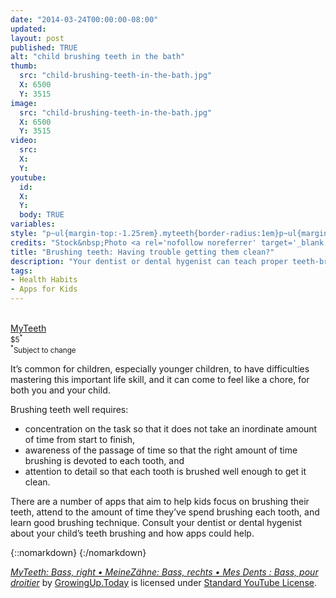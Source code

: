 ```yaml
---
date: "2014-03-24T00:00:00-08:00"
updated:
layout: post
published: TRUE
alt: "child brushing teeth in the bath"
thumb:
  src: "child-brushing-teeth-in-the-bath.jpg"
  X: 6500
  Y: 3515
image:
  src: "child-brushing-teeth-in-the-bath.jpg"
  X: 6500
  Y: 3515
video:
  src: 
  X: 
  Y: 
youtube:
  id:
  X:
  Y:
  body: TRUE
variables:
style: "p~ul{margin-top:-1.25rem}.myteeth{border-radius:1em}p~ul{margin-top:-1.25rem}"
credits: "Stock&nbsp;Photo <a rel='nofollow noreferrer' target='_blank' href='http://www.dreamstime.com/royalty-free-stock-photos-little-girl-brushing-teeth-bath-image38469828'>&copy;</a>&nbsp;Tan4ikk"
title: "Brushing teeth: Having trouble getting them clean?"
description: "Your dentist or dental hygenist can teach proper teeth-brushing, and advise you about apps for helping your child make a healthy habit of brushing their teeth."
tags:
- Health Habits
- Apps for Kids
---
```

<aside class="float right side center">
	<div><a rel="nofollow noreferrer" target="_blank" href="https://thekeptpromise.com/MyTeeth/"><amp-img class="myteeth" width="100" height="100" src="{{site.cache}}/x/myteeth.jpg" alt="MyTeeth"></amp-img><br>MyTeeth</a><br><small>$5<sup>*</sup></small></div>
	<div><small><sup>*</sup>Subject to change</small></div>
</aside>

It’s common for children, especially younger children, to have difficulties mastering this important life skill, and it can come to feel like a chore, for both you and your child.

Brushing teeth well requires:
- concentration on the task so that it does not take an inordinate amount of time from start to finish,
- awareness of the passage of time so that the right amount of time brushing is devoted to each tooth, and
- attention to detail so that each tooth is brushed well enough to get it clean.

There are a number of apps that aim to help kids focus on brushing their teeth, attend to the amount of time they’ve spend brushing each tooth, and learn good brushing technique. Consult your dentist or dental hygenist about your child’s teeth brushing and how apps could help. 

{::nomarkdown}
<amp-youtube data-videoid='a4oWI7XLZOU' layout='responsive' width='4' height='3' credentials="omit" data-param-rel=0 data-param-iv_load_policy=3 data-param-modestbranding=1 data-param-disablekb=1 data-param-start=11></amp-youtube>
{:/nomarkdown}

<div class="credits"><a rel="nofollow noreferrer" target="_blank" href="https://youtu.be/a4oWI7XLZOU"><em>MyTeeth: Bass, right • MeineZähne: Bass, rechts • Mes Dents : Bass, pour droitier</em></a> by <a rel="nofollow noreferrer" target="_blank" href="https://www.youtube.com/channel/UCiLLIar6NuTg3jlD7tcAxrQ">GrowingUp.Today</a> is licensed under <a rel="nofollow noreferrer" target="_blank" href="https://www.youtube.com/static?template=terms">Standard YouTube License</a>.</div>